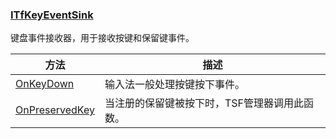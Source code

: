 ### [ITfKeyEventSink](https://learn.microsoft.com/zh-cn/windows/win32/api/msctf/nn-msctf-itfkeyeventsink)

键盘事件接收器，用于接收按键和保留键事件。

方法|描述
-|-
[OnKeyDown][1]			|输入法一般处理按键按下事件。
[OnPreservedKey][2]		|当注册的保留键被按下时，TSF管理器调用此函数。

[1]: https://learn.microsoft.com/zh-cn/windows/win32/api/msctf/nf-msctf-itfkeyeventsink-onkeydown
[2]: https://learn.microsoft.com/zh-cn/windows/win32/api/msctf/nf-msctf-itfkeyeventsink-onpreservedkey